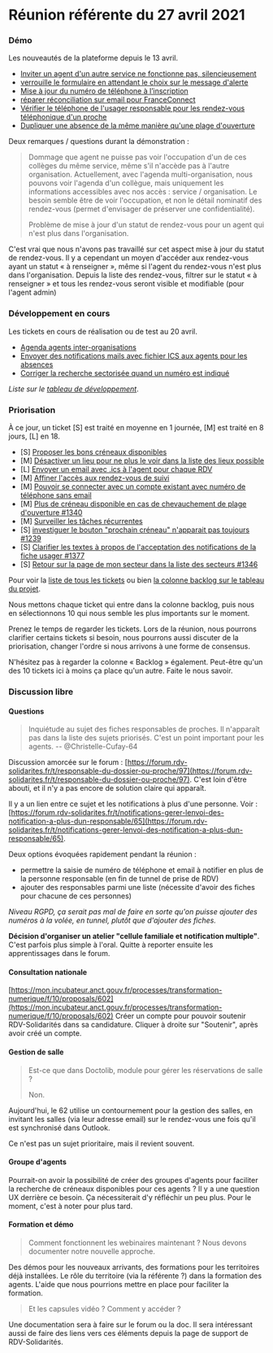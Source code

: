 # Réunion référente du 27 avril 2021

### Démo

Les nouveautés de la plateforme depuis le 13 avril.

* [Inviter un agent d'un autre service ne fonctionne pas, silencieusement](https://github.com/betagouv/rdv-solidarites.fr/issues/1281)
* [verrouille le formulaire en attendant le choix sur le message d'alerte](https://github.com/betagouv/rdv-solidarites.fr/issues/1293)
* [Mise à jour du numéro de téléphone à l’inscription](https://github.com/betagouv/rdv-solidarites.fr/issues/1328)
* [réparer réconciliation sur email pour FranceConnect](https://github.com/betagouv/rdv-solidarites.fr/issues/1237)
* [Vérifier le téléphone de l'usager responsable pour les rendez-vous téléphonique d'un proche](https://github.com/betagouv/rdv-solidarites.fr/issues/1334)
* [Dupliquer une absence de la même manière qu'une plage d'ouverture](https://github.com/betagouv/rdv-solidarites.fr/issues/1331)

Deux remarques / questions durant la démonstration :

> Dommage que agent ne puisse pas voir l'occupation d'un de ces collèges du même service, même s'il n'accède pas à l'autre organisation. Actuellement, avec l'agenda multi-organisation, nous pouvons voir l'agenda d'un collègue, mais uniquement les informations accessibles avec nos accès : service / organisation. Le besoin semble être de voir l'occupation, et non le détail nominatif des rendez-vous (permet d'envisager de préserver une confidentialité).
>
> Problème de mise à jour d'un statut de rendez-vous pour un agent qui n'est plus dans l'organisation.

C'est vrai que nous n'avons pas travaillé sur cet aspect mise à jour du statut de rendez-vous. Il y a cependant un moyen d'accéder aux rendez-vous ayant un statut « à renseigner », même si l'agent du rendez-vous n'est plus dans l'organisation. Depuis la liste des rendez-vous, filtrer sur le statut « à renseigner » et tous les rendez-vous seront visible et modifiable (pour l'agent admin)

### Développement en cours

Les tickets en cours de réalisation ou de test au 20 avril.

* [Agenda agents inter-organisations](https://github.com/betagouv/rdv-solidarites.fr/issues/1185)
* [Envoyer des notifications mails avec fichier ICS aux agents pour les absences](https://github.com/betagouv/rdv-solidarites.fr/issues/1051)
* [Corriger la recherche sectorisée quand un numéro est indiqué](https://github.com/betagouv/rdv-solidarites.fr/issues/1363)

_Liste sur le_ [_tableau de développement_](https://github.com/betagouv/rdv-solidarites.fr/projects/8?fullscreen=true).

### Priorisation

À ce jour, un ticket \[S] est traité en moyenne en 1 journée, \[M] est traité en 8 jours, \[L] en 18.

* \[S] [Proposer les bons créneaux disponibles](https://github.com/betagouv/rdv-solidarites.fr/issues/1382)
* \[M] [Désactiver un lieu pour ne plus le voir dans la liste des lieux possible](https://github.com/betagouv/rdv-solidarites.fr/issues/1341)
* \[L] [Envoyer un email avec .ics à l'agent pour chaque RDV](https://github.com/betagouv/rdv-solidarites.fr/issues/1059)
* \[M] [Affiner l'accès aux rendez-vous de suivi](https://github.com/betagouv/rdv-solidarites.fr/issues/1326)
* \[M] [Pouvoir se connecter avec un compte existant avec numéro de téléphone sans email](https://github.com/betagouv/rdv-solidarites.fr/issues/1327)
* \[M] [Plus de créneau disponible en cas de chevauchement de plage d'ouverture #1340](https://github.com/betagouv/rdv-solidarites.fr/issues/1340)
* \[M] [Surveiller les tâches récurrentes](https://github.com/betagouv/rdv-solidarites.fr/issues/1026)
* \[S] [investiguer le bouton "prochain créneau" n'apparait pas toujours #1239](https://github.com/betagouv/rdv-solidarites.fr/issues/1239)
* \[S] [Clarifier les textes à propos de l'acceptation des notifications de la fiche usager #1377](https://github.com/betagouv/rdv-solidarites.fr/issues/1377)
* \[S] [Retour sur la page de mon secteur dans la liste des secteurs #1346](https://github.com/betagouv/rdv-solidarites.fr/issues/1346)

Pour voir la [liste de tous les tickets](https://github.com/betagouv/rdv-solidarites.fr/issues?q=is%3Aissue+is%3Aopen) ou bien [la colonne backlog sur le tableau du projet](https://github.com/betagouv/rdv-solidarites.fr/projects/8?fullscreen=true).

Nous mettons chaque ticket qui entre dans la colonne backlog, puis nous en sélectionnons 10 qui nous semble les plus importants sur le moment.

Prenez le temps de regarder les tickets. Lors de la réunion, nous pourrons clarifier certains tickets si besoin, nous pourrons aussi discuter de la priorisation, changer l'ordre si nous arrivons à une forme de consensus.

N'hésitez pas à regarder la colonne « Backlog » également. Peut-être qu'un des 10 tickets ici à moins ça place qu'un autre. Faite le nous savoir.

### Discussion libre

#### Questions

> Inquiétude au sujet des fiches responsables de proches. Il n'apparaît pas dans la liste des sujets priorisés. C'est un point important pour les agents. -- @Christelle-Cufay-64

Discussion amorcée sur le forum : [https://forum.rdv-solidarites.fr/t/responsable-du-dossier-ou-proche/97](https://forum.rdv-solidarites.fr/t/responsable-du-dossier-ou-proche/97). C'est loin d'être abouti, et il n'y a pas encore de solution claire qui apparaît.

Il y a un lien entre ce sujet et les notifications à plus d'une personne. Voir : [https://forum.rdv-solidarites.fr/t/notifications-gerer-lenvoi-des-notification-a-plus-dun-responsable/65](https://forum.rdv-solidarites.fr/t/notifications-gerer-lenvoi-des-notification-a-plus-dun-responsable/65).

Deux options évoquées rapidement pendant la réunion :

* permettre la saisie de numéro de téléphone et email à notifier en plus de la personne responsable (en fin de tunnel de prise de RDV)
* ajouter des responsables parmi une liste (nécessite d'avoir des fiches pour chacune de ces personnes)

_Niveau RGPD, ça serait pas mal de faire en sorte qu'on puisse ajouter des numéros à la volée, en tunnel, plutôt que d'ajouter des fiches._

**Décision d'organiser un atelier "cellule familiale et notification multiple"**. C'est parfois plus simple à l'oral. Quitte à reporter ensuite les apprentissages dans le forum.

#### Consultation nationale

[https://mon.incubateur.anct.gouv.fr/processes/transformation-numerique/f/10/proposals/602](https://mon.incubateur.anct.gouv.fr/processes/transformation-numerique/f/10/proposals/602) Créer un compte pour pouvoir soutenir RDV-Solidarités dans sa candidature. Cliquer à droite sur "Soutenir", après avoir créé un compte.

#### Gestion de salle

> Est-ce que dans Doctolib, module pour gérer les réservations de salle ?
>
> Non.

Aujourd'hui, le 62 utilise un contournement pour la gestion des salles, en invitant les salles (via leur adresse email) sur le rendez-vous une fois qu'il est synchronisé dans Outlook.

Ce n'est pas un sujet prioritaire, mais il revient souvent.

#### Groupe d'agents

Pourrait-on avoir la possibilité de créer des groupes d'agents pour faciliter la recherche de créneaux disponibles pour ces agents ? Il y a une question UX derrière ce besoin. Ça nécessiterait d'y réfléchir un peu plus. Pour le moment, c'est à noter pour plus tard.

#### Formation et démo

> Comment fonctionnent les webinaires maintenant ? Nous devons documenter notre nouvelle approche.

Des démos pour les nouveaux arrivants, des formations pour les territoires déjà installées. Le rôle du territoire (via la référente ?) dans la formation des agents. L'aide que nous pourrions mettre en place pour faciliter la formation.

> Et les capsules vidéo ? Comment y accéder ?

Une documentation sera à faire sur le forum ou la doc. Il sera intéressant aussi de faire des liens vers ces éléments depuis la page de support de RDV-Solidarités.
